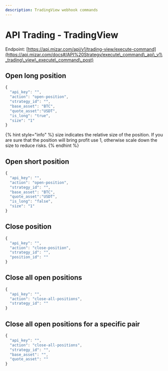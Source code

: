 ```yaml
---
description: TradingView webhook commands
---
```


# API Trading - TradingView

Endpoint: [https://api.mizar.com/api/v1/trading-view/execute-command](https://api.mizar.com/docs#/API%20Strategy/execute\_command\_api\_v1\_trading\_view\_execute\_command\_post)

## Open long position

```javascript
{
  "api_key": "",
  "action": "open-position",
  "strategy_id": "",
  "base_asset": "BTC",
  "quote_asset":"USDT",
  "is_long": "true",
  "size": "1"
}
```

{% hint style="info" %}
size indicates the relative size of the position. If you are sure that the position will bring profit use 1, otherwise scale down the size to reduce risks.
{% endhint %}

## Open short position

```javascript
{
  "api_key": "",
  "action": "open-position",
  "strategy_id": "",
  "base_asset": "BTC",
  "quote_asset":"USDT",
  "is_long": "false",
  "size": "1"
}
```

## Close position

```javascript
{
  "api_key": "",
  "action": "close-position",
  "strategy_id": "",
  "position_id": ""
}
```

## Close all open positions

```javascript
{
  "api_key": "",
  "action": "close-all-positions",
  "strategy_id": ""
}
```



## Close all open positions for a specific pair

```javascript
{
  "api_key": "",
  "action": "close-all-positions",
  "strategy_id": "",
  "base_asset": "",
  "quote_asset": ""
}
```
